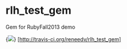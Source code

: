 rlh_test_gem
============

Gem for RubyFall2013 demo

{<img src="https://secure.travis-ci.org/reneedv/rlh_test_gem.png" />}
[http://travis-ci.org/reneedv/rlh_test_gem]
